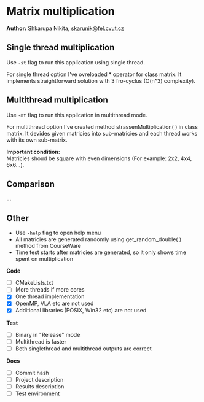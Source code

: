 # Matrix multiplication

**Author:** Shkarupa Nikita, skarunik@fel.cvut.cz

## Single thread multiplication

Use  `-st` flag to run this application using single thread. 

For single thread option I've ovreloaded * operator for class matrix. It implements straightforward solution with 3 fro-cyclus  (O(n^3) complexity). 

## Multithread multiplication

Use `-mt` flag to run this application in multithread mode. 

For multithread option I've created method strassenMultiplication( ) in class matrix. It devides given matricies into sub-matricies and each thread works with its own sub-matrix.

**Important condition:**  
Matricies shoud be square with even dimensions (For example: 2x2, 4x4, 6x6...).

## Comparison

...

## Other

* Use `-help` flag to open help menu
* All matricies are generated randomly using get_random_double( ) method from CourseWare
* Time test starts after matricies are generated, so it only shows time spent on multiplication

**Code**
- [ ] CMakeLists.txt
- [ ] More threads if more cores
- [x] One thread implementation
- [x] OpenMP, VLA etc are not used
- [x] Additional libraries (POSIX, Win32 etc) are not used

**Test**
- [ ] Binary in "Release" mode
- [ ] Multithread is faster
- [ ] Both singlethread and multithread outputs are correct

**Docs**
- [ ] Commit hash
- [ ] Project description
- [ ] Results description
- [ ] Test environment
